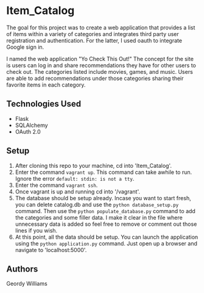 # Item_Catalog
The goal for this project was to create a web application that provides a list of items within a variety of categories and integrates third party user registration and authentication. For the latter, I used oauth to integrate Google sign in.

I named the web application "Yo Check This Out!" The concept for the site is users can log in and share recommendations they have for other users to check out. The categories listed include movies, games, and music. Users are able to add recommendations under those categories sharing their favorite items in each category.

## Technologies Used
* Flask
* SQLAlchemy
* OAuth 2.0

## Setup
1. After cloning this repo to your machine, cd into 'Item_Catalog'.
2. Enter the command `vagrant up`. This command can take awhile to run. Ignore the error `default: stdin: is not a tty`.
3. Enter the command `vagrant ssh`.
4. Once vagrant is up and running cd into '/vagrant'.
5. The database should be setup already. Incase you want to start fresh, you can delete catalog.db and use the `python database_setup.py` command. Then use the `python populate_database.py` command to add the categories and some filler data. I make it clear in the file where unnecessary data is added so feel free to remove or comment out those lines if you wish.
6. At this point, all the data should be setup. You can launch the application using the `python application.py` command. Just open up a browser and navigate to 'localhost:5000'.

## Authors
Geordy Williams
